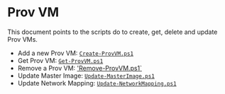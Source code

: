 # Prov VM

This document points to the scripts do to create, get, delete and update Prov VMs.

- Add a new Prov VM: [`Create-ProvVM.ps1`](./Create%20ProvVM/)
- Get Prov VM: [`Get-ProvVM.ps1`](./Get%20ProvVM/)
- Remove a Prov VM: ['Remove-ProvVM.ps1`](./Remove%20ProvVM/)
- Update Master Image: [`Update-MasterImage.ps1`](./Update%20Master%20Image/)
- Update Network Mapping: [`Update-NetworkMapping.ps1`](./Update%20Network%20Mapping/)
